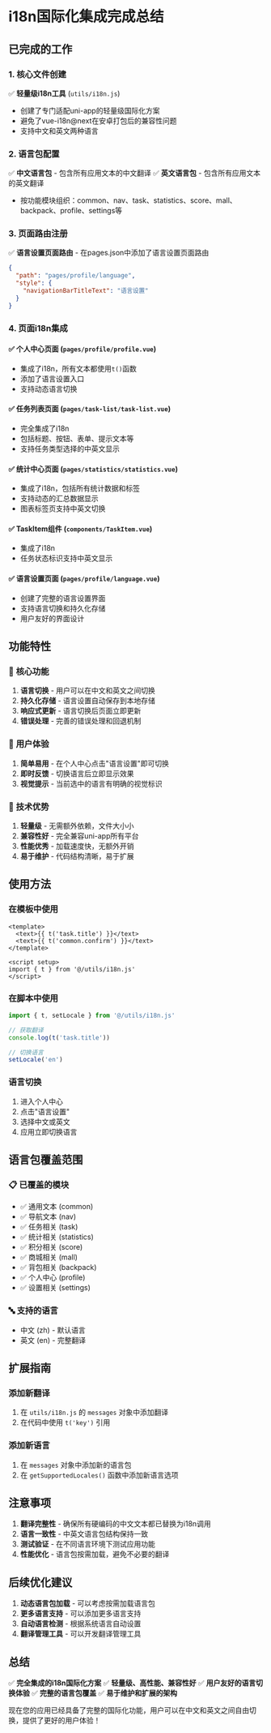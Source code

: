 # i18n国际化集成完成总结

## 已完成的工作

### 1. 核心文件创建
✅ **轻量级i18n工具** (`utils/i18n.js`)
- 创建了专门适配uni-app的轻量级国际化方案
- 避免了vue-i18n@next在安卓打包后的兼容性问题
- 支持中文和英文两种语言

### 2. 语言包配置
✅ **中文语言包** - 包含所有应用文本的中文翻译
✅ **英文语言包** - 包含所有应用文本的英文翻译
- 按功能模块组织：common、nav、task、statistics、score、mall、backpack、profile、settings等

### 3. 页面路由注册
✅ **语言设置页面路由** - 在pages.json中添加了语言设置页面路由
```json
{
  "path": "pages/profile/language",
  "style": {
    "navigationBarTitleText": "语言设置"
  }
}
```

### 4. 页面i18n集成

#### ✅ 个人中心页面 (`pages/profile/profile.vue`)
- 集成了i18n，所有文本都使用`t()`函数
- 添加了语言设置入口
- 支持动态语言切换

#### ✅ 任务列表页面 (`pages/task-list/task-list.vue`)
- 完全集成了i18n
- 包括标题、按钮、表单、提示文本等
- 支持任务类型选择的中英文显示

#### ✅ 统计中心页面 (`pages/statistics/statistics.vue`)
- 集成了i18n，包括所有统计数据和标签
- 支持动态的汇总数据显示
- 图表标签页支持中英文切换

#### ✅ TaskItem组件 (`components/TaskItem.vue`)
- 集成了i18n
- 任务状态标识支持中英文显示

#### ✅ 语言设置页面 (`pages/profile/language.vue`)
- 创建了完整的语言设置界面
- 支持语言切换和持久化存储
- 用户友好的界面设计

## 功能特性

### 🎯 **核心功能**
1. **语言切换** - 用户可以在中文和英文之间切换
2. **持久化存储** - 语言设置自动保存到本地存储
3. **响应式更新** - 语言切换后页面立即更新
4. **错误处理** - 完善的错误处理和回退机制

### 📱 **用户体验**
1. **简单易用** - 在个人中心点击"语言设置"即可切换
2. **即时反馈** - 切换语言后立即显示效果
3. **视觉提示** - 当前选中的语言有明确的视觉标识

### 🔧 **技术优势**
1. **轻量级** - 无需额外依赖，文件大小小
2. **兼容性好** - 完全兼容uni-app所有平台
3. **性能优秀** - 加载速度快，无额外开销
4. **易于维护** - 代码结构清晰，易于扩展

## 使用方法

### 在模板中使用
```vue
<template>
  <text>{{ t('task.title') }}</text>
  <text>{{ t('common.confirm') }}</text>
</template>

<script setup>
import { t } from '@/utils/i18n.js'
</script>
```

### 在脚本中使用
```javascript
import { t, setLocale } from '@/utils/i18n.js'

// 获取翻译
console.log(t('task.title'))

// 切换语言
setLocale('en')
```

### 语言切换
1. 进入个人中心
2. 点击"语言设置"
3. 选择中文或英文
4. 应用立即切换语言

## 语言包覆盖范围

### 📋 **已覆盖的模块**
- ✅ 通用文本 (common)
- ✅ 导航文本 (nav)
- ✅ 任务相关 (task)
- ✅ 统计相关 (statistics)
- ✅ 积分相关 (score)
- ✅ 商城相关 (mall)
- ✅ 背包相关 (backpack)
- ✅ 个人中心 (profile)
- ✅ 设置相关 (settings)

### 🔤 **支持的语言**
- 中文 (zh) - 默认语言
- 英文 (en) - 完整翻译

## 扩展指南

### 添加新翻译
1. 在 `utils/i18n.js` 的 `messages` 对象中添加翻译
2. 在代码中使用 `t('key')` 引用

### 添加新语言
1. 在 `messages` 对象中添加新的语言包
2. 在 `getSupportedLocales()` 函数中添加新语言选项

## 注意事项

1. **翻译完整性** - 确保所有硬编码的中文文本都已替换为i18n调用
2. **语言一致性** - 中英文语言包结构保持一致
3. **测试验证** - 在不同语言环境下测试应用功能
4. **性能优化** - 语言包按需加载，避免不必要的翻译

## 后续优化建议

1. **动态语言包加载** - 可以考虑按需加载语言包
2. **更多语言支持** - 可以添加更多语言支持
3. **自动语言检测** - 根据系统语言自动设置
4. **翻译管理工具** - 可以开发翻译管理工具

## 总结

✅ **完全集成的i18n国际化方案**
✅ **轻量级、高性能、兼容性好**
✅ **用户友好的语言切换体验**
✅ **完整的语言包覆盖**
✅ **易于维护和扩展的架构**

现在您的应用已经具备了完整的国际化功能，用户可以在中文和英文之间自由切换，提供了更好的用户体验！ 